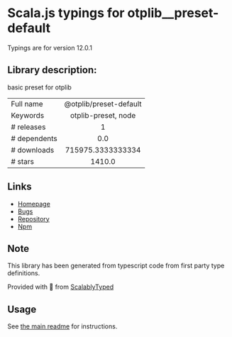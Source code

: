 
# Scala.js typings for otplib__preset-default

Typings are for version 12.0.1

## Library description:
basic preset for otplib

|                    |                 |
| ------------------ | :-------------: |
| Full name          | @otplib/preset-default |
| Keywords           | otplib-preset, node |
| # releases         | 1 |
| # dependents       | 0.0 |
| # downloads        | 715975.3333333334 |
| # stars            | 1410.0 |

## Links
- [Homepage](https://github.com/yeojz/otplib#readme)
- [Bugs](https://github.com/yeojz/otplib/issues)
- [Repository](https://github.com/yeojz/otplib)
- [Npm](https://www.npmjs.com/package/%40otplib%2Fpreset-default)
    


## Note
This library has been generated from typescript code from first party type definitions.

Provided with :purple_heart: from [ScalablyTyped](https://github.com/oyvindberg/ScalablyTyped)

## Usage
See [the main readme](../../readme.md) for instructions.


